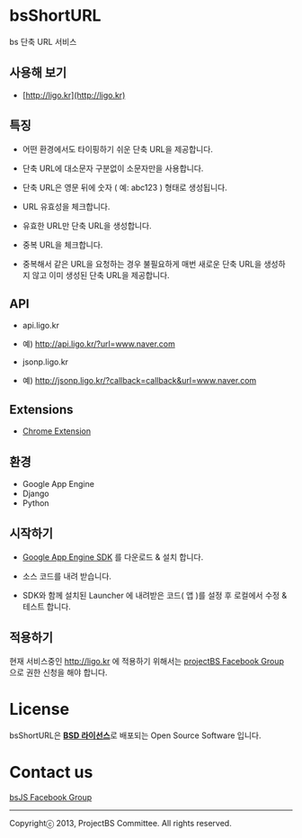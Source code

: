 bsShortURL
==========

bs 단축 URL 서비스

## 사용해 보기

* [http://ligo.kr](http://ligo.kr)

## 특징

* 어떤 환경에서도 타이핑하기 쉬운 단축 URL을 제공합니다.

 - 단축 URL에 대소문자 구분없이 소문자만을 사용합니다.

 - 단축 URL은 영문 뒤에 숫자 ( 예: abc123 ) 형태로 생성됩니다.

* URL 유효성을 체크합니다.

 - 유효한 URL만 단축 URL을 생성합니다.

* 중복 URL을 체크합니다.

 - 중복해서 같은 URL을 요청하는 경우 불필요하게 매번 새로운 단축 URL을 생성하지 않고 이미 생성된 단축 URL을 제공합니다.

## API

* api.ligo.kr

 - 예) http://api.ligo.kr/?url=www.naver.com

* jsonp.ligo.kr

 - 예) http://jsonp.ligo.kr/?callback=callback&url=www.naver.com

## Extensions

* [Chrome Extension](http://ligo.kr/j8)

## 환경

* Google App Engine
* Django
* Python

## 시작하기

* [Google App Engine SDK](http://ligo.kr/x7) 를 다운로드 & 설치 합니다.

* 소스 코드를 내려 받습니다.

* SDK와 함께 설치된 Launcher 에 내려받은 코드( 앱 )를 설정 후 로컬에서 수정 & 테스트 합니다.

## 적용하기

현재 서비스중인 http://ligo.kr 에 적용하기 위해서는 <a href='https://www.facebook.com/groups/bs5js/' target='_blank'>projectBS Facebook Group</a> 으로 권한 신청을 해야 합니다.

# License

bsShortURL은 <a href='http://opensource.org/licenses/BSD-3-Clause' target='_blank'><b>BSD 라이선스</b></a>로 배포되는 Open Source Software 입니다.


# Contact us

<a href='https://www.facebook.com/groups/bs5js/' target='_blank'>bsJS Facebook Group</a>


----------
Copyrightⓒ 2013, ProjectBS Committee. All rights reserved.
